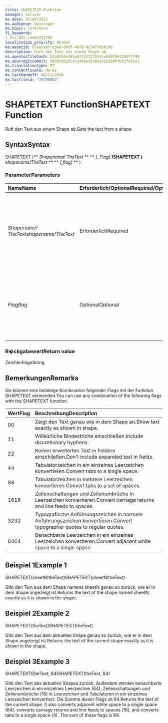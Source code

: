 ```yaml
---
title: SHAPETEXT-Funktion
manager: soliver
ms.date: 03/09/2015
ms.audience: Developer
ms.topic: reference
f1_keywords:
- Vis_DSS.chm82251788
localization_priority: Normal
ms.assetid: 87ea5e8f-c3e0-009f-4bf8-8c34fbdb83a6
description: Ruft den Text aus einem Shape ab.
ms.openlocfilehash: 53a0cb6e485ae2fd233792e1ebd9765426b7f798
ms.sourcegitcommit: 9d60cd82b5413446e5bc8ace2cd689f683fb41a7
ms.translationtype: MT
ms.contentlocale: de-DE
ms.lasthandoff: 06/11/2018
ms.locfileid: "19798062"
---
```

# <a name="shapetext-function"></a><span data-ttu-id="4a489-103">SHAPETEXT Function</span><span class="sxs-lookup"><span data-stu-id="4a489-103">SHAPETEXT Function</span></span>

<span data-ttu-id="4a489-104">Ruft den Text aus einem Shape ab.</span><span class="sxs-lookup"><span data-stu-id="4a489-104">Gets the text from a shape.</span></span> 
  
## <a name="syntax"></a><span data-ttu-id="4a489-105">Syntax</span><span class="sxs-lookup"><span data-stu-id="4a489-105">Syntax</span></span>

<span data-ttu-id="4a489-106">SHAPETEXT (** *Shapename! TheText* ** ** *[, Flag]* **)</span><span class="sxs-lookup"><span data-stu-id="4a489-106">SHAPETEXT (** *shapename!TheText* ** ** *[,flag]* ** )</span></span> 
  
### <a name="parameters"></a><span data-ttu-id="4a489-107">Parameter</span><span class="sxs-lookup"><span data-stu-id="4a489-107">Parameters</span></span>

|<span data-ttu-id="4a489-108">**Name**</span><span class="sxs-lookup"><span data-stu-id="4a489-108">**Name**</span></span>|<span data-ttu-id="4a489-109">**Erforderlich/Optional**</span><span class="sxs-lookup"><span data-stu-id="4a489-109">**Required/Optional**</span></span>|<span data-ttu-id="4a489-110">**Datentyp**</span><span class="sxs-lookup"><span data-stu-id="4a489-110">**Data Type**</span></span>|<span data-ttu-id="4a489-111">**Beschreibung**</span><span class="sxs-lookup"><span data-stu-id="4a489-111">**Description**</span></span>|
|:-----|:-----|:-----|:-----|
| <span data-ttu-id="4a489-112">_Shapename! TheText_</span><span class="sxs-lookup"><span data-stu-id="4a489-112">_shapename!TheText_</span></span> <br/> |<span data-ttu-id="4a489-113">Erforderlich</span><span class="sxs-lookup"><span data-stu-id="4a489-113">Required</span></span>  <br/> ||<span data-ttu-id="4a489-114">Ein Verweis auf die Zelle TheText mit der in der Ziel-Shape.</span><span class="sxs-lookup"><span data-stu-id="4a489-114">A reference to the cell named TheText in the target shape.</span></span>  <span data-ttu-id="4a489-115">_Shapename!_</span><span class="sxs-lookup"><span data-stu-id="4a489-115">_Shapename!_</span></span> <span data-ttu-id="4a489-116">ist der Name des Shapes, von dem Sie den Text abrufen möchten.</span><span class="sxs-lookup"><span data-stu-id="4a489-116">is the name of the shape from which you want to retrieve the text.</span></span>  <br/> |
| <span data-ttu-id="4a489-117">_Flag_</span><span class="sxs-lookup"><span data-stu-id="4a489-117">_flag_</span></span> <br/> |<span data-ttu-id="4a489-118">Optional</span><span class="sxs-lookup"><span data-stu-id="4a489-118">Optional</span></span>  <br/> |<span data-ttu-id="4a489-119">**Numerische**</span><span class="sxs-lookup"><span data-stu-id="4a489-119">**Numeric**</span></span> <br/> |<span data-ttu-id="4a489-p102">Ein Bit, das das Format des Texts bestimmt. Wenn das Standard-Flag (0) verwendet wird, wird der Text genauso wie im Shape dargestellt.</span><span class="sxs-lookup"><span data-stu-id="4a489-p102">A bit that specifies the format of the text. The default flag (0) shows the text exactly as it is shown in the shape.</span></span>  <br/> |
   
### <a name="return-value"></a><span data-ttu-id="4a489-122">R�ckgabewert</span><span class="sxs-lookup"><span data-stu-id="4a489-122">Return value</span></span>

<span data-ttu-id="4a489-123">Zeichenfolge</span><span class="sxs-lookup"><span data-stu-id="4a489-123">String</span></span>
  
## <a name="remarks"></a><span data-ttu-id="4a489-124">Bemerkungen</span><span class="sxs-lookup"><span data-stu-id="4a489-124">Remarks</span></span>

<span data-ttu-id="4a489-125">Sie können eine beliebige Kombination folgender Flags mit der Funktion SHAPETEXT verwenden.</span><span class="sxs-lookup"><span data-stu-id="4a489-125">You can use any combination of the following flags with the SHAPETEXT function.</span></span>
  
|<span data-ttu-id="4a489-126">**Wert**</span><span class="sxs-lookup"><span data-stu-id="4a489-126">**Flag**</span></span>|<span data-ttu-id="4a489-127">**Beschreibung**</span><span class="sxs-lookup"><span data-stu-id="4a489-127">**Description**</span></span>|
|:-----|:-----|
|<span data-ttu-id="4a489-128">0</span><span class="sxs-lookup"><span data-stu-id="4a489-128">0</span></span>  <br/> |<span data-ttu-id="4a489-129">Zeigt den Text genau wie in dem Shape an.</span><span class="sxs-lookup"><span data-stu-id="4a489-129">Show text exactly as shown in shape.</span></span>  <br/> |
|<span data-ttu-id="4a489-130">1</span><span class="sxs-lookup"><span data-stu-id="4a489-130">1</span></span>  <br/> |<span data-ttu-id="4a489-131">Willkürliche Bindestriche einschließen.</span><span class="sxs-lookup"><span data-stu-id="4a489-131">Include discretionary hyphens.</span></span>  <br/> |
|<span data-ttu-id="4a489-132">2</span><span class="sxs-lookup"><span data-stu-id="4a489-132">2</span></span>  <br/> |<span data-ttu-id="4a489-133">Keinen erweiterten Text in Feldern einschließen.</span><span class="sxs-lookup"><span data-stu-id="4a489-133">Don't include expanded text in fields.</span></span>  <br/> |
|<span data-ttu-id="4a489-134">4</span><span class="sxs-lookup"><span data-stu-id="4a489-134">4</span></span>  <br/> |<span data-ttu-id="4a489-135">Tabulatorzeichen in ein einzelnes Leerzeichen konvertieren.</span><span class="sxs-lookup"><span data-stu-id="4a489-135">Convert tabs to a single space.</span></span>  <br/> |
|<span data-ttu-id="4a489-136">8</span><span class="sxs-lookup"><span data-stu-id="4a489-136">8</span></span>  <br/> |<span data-ttu-id="4a489-137">Tabulatorzeichen in mehrere Leerzeichen konvertieren.</span><span class="sxs-lookup"><span data-stu-id="4a489-137">Convert tabs to a set of spaces.</span></span>  <br/> |
|<span data-ttu-id="4a489-138">16</span><span class="sxs-lookup"><span data-stu-id="4a489-138">16</span></span>  <br/> |<span data-ttu-id="4a489-139">Zeilenschaltungen und Zeilenumbrüche in Leerzeichen konvertieren.</span><span class="sxs-lookup"><span data-stu-id="4a489-139">Convert carriage returns and line feeds to spaces.</span></span>  <br/> |
|<span data-ttu-id="4a489-140">32</span><span class="sxs-lookup"><span data-stu-id="4a489-140">32</span></span>  <br/> |<span data-ttu-id="4a489-141">Typografische Anführungszeichen in normale Anführungszeichen konvertieren.</span><span class="sxs-lookup"><span data-stu-id="4a489-141">Convert typographer quotes to regular quotes.</span></span>  <br/> |
|<span data-ttu-id="4a489-142">64</span><span class="sxs-lookup"><span data-stu-id="4a489-142">64</span></span>  <br/> |<span data-ttu-id="4a489-143">Benachbarte Leerzeichen in ein einzelnes Leerzeichen konvertieren.</span><span class="sxs-lookup"><span data-stu-id="4a489-143">Convert adjacent white space to a single space.</span></span>  <br/> |
   
## <a name="example-1"></a><span data-ttu-id="4a489-144">Beispiel 1</span><span class="sxs-lookup"><span data-stu-id="4a489-144">Example 1</span></span>

<span data-ttu-id="4a489-145">SHAPETEXT(sheetN!theText)</span><span class="sxs-lookup"><span data-stu-id="4a489-145">SHAPETEXT(sheetN!theText)</span></span>
  
<span data-ttu-id="4a489-146">Gibt den Text aus dem Shape namens sheetN genau so zurück, wie er in dem Shape angezeigt ist.</span><span class="sxs-lookup"><span data-stu-id="4a489-146">Returns the text of the shape named sheetN, exactly as it is shown in the shape.</span></span>
  
## <a name="example-2"></a><span data-ttu-id="4a489-147">Beispiel 2</span><span class="sxs-lookup"><span data-stu-id="4a489-147">Example 2</span></span>

<span data-ttu-id="4a489-148">SHAPETEXT(theText)</span><span class="sxs-lookup"><span data-stu-id="4a489-148">SHAPETEXT(theText)</span></span>
  
<span data-ttu-id="4a489-149">Gibt den Text aus dem aktuellen Shape genau so zurück, wie er in dem Shape angezeigt ist.</span><span class="sxs-lookup"><span data-stu-id="4a489-149">Returns the text of the current shape exactly as it is shown in the shape.</span></span>
  
## <a name="example-3"></a><span data-ttu-id="4a489-150">Beispiel 3</span><span class="sxs-lookup"><span data-stu-id="4a489-150">Example 3</span></span>

<span data-ttu-id="4a489-151">SHAPETEXT(DerText, 84)</span><span class="sxs-lookup"><span data-stu-id="4a489-151">SHAPETEXT(theText, 84)</span></span>
  
<span data-ttu-id="4a489-p103">Gibt den Text des aktuellen Shapes zurück. Außerdem werden benachbarte Leerzeichen in ein einzelnes Leerzeichen (64), Zeilenschaltungen und Zeilenumbrüche (16) in Leerzeichen und Tabulatoren in ein einzelnes Leerzeichen konvertiert. Die Summe dieser Flags ist 84.</span><span class="sxs-lookup"><span data-stu-id="4a489-p103">Returns the text of the current shape. It also converts adjacent white space to a single space (64), converts carriage returns and line feeds to spaces (16), and converts tabs to a single space (4). The sum of these flags is 84.</span></span>
  

